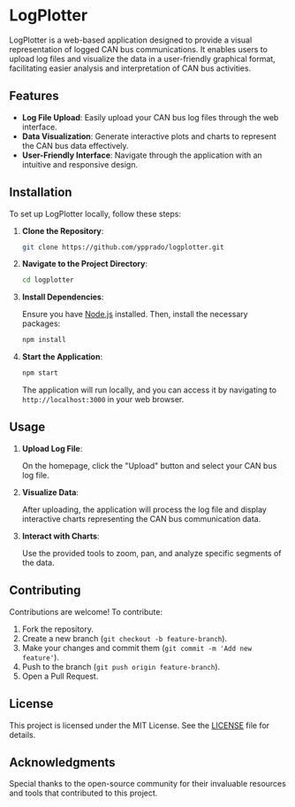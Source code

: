 # LogPlotter

LogPlotter is a web-based application designed to provide a visual representation of logged CAN bus communications. It enables users to upload log files and visualize the data in a user-friendly graphical format, facilitating easier analysis and interpretation of CAN bus activities.

## Features

- **Log File Upload**: Easily upload your CAN bus log files through the web interface.
- **Data Visualization**: Generate interactive plots and charts to represent the CAN bus data effectively.
- **User-Friendly Interface**: Navigate through the application with an intuitive and responsive design.

## Installation

To set up LogPlotter locally, follow these steps:

1. **Clone the Repository**:

   ```bash
   git clone https://github.com/ypprado/logplotter.git
   ```


2. **Navigate to the Project Directory**:

   ```bash
   cd logplotter
   ```


3. **Install Dependencies**:

   Ensure you have [Node.js](https://nodejs.org/) installed. Then, install the necessary packages:

   ```bash
   npm install
   ```


4. **Start the Application**:

   ```bash
   npm start
   ```


   The application will run locally, and you can access it by navigating to `http://localhost:3000` in your web browser.

## Usage

1. **Upload Log File**:

   On the homepage, click the "Upload" button and select your CAN bus log file.

2. **Visualize Data**:

   After uploading, the application will process the log file and display interactive charts representing the CAN bus communication data.

3. **Interact with Charts**:

   Use the provided tools to zoom, pan, and analyze specific segments of the data.

## Contributing

Contributions are welcome! To contribute:

1. Fork the repository.
2. Create a new branch (`git checkout -b feature-branch`).
3. Make your changes and commit them (`git commit -m 'Add new feature'`).
4. Push to the branch (`git push origin feature-branch`).
5. Open a Pull Request.

## License

This project is licensed under the MIT License. See the [LICENSE](LICENSE) file for details.

## Acknowledgments

Special thanks to the open-source community for their invaluable resources and tools that contributed to this project.
